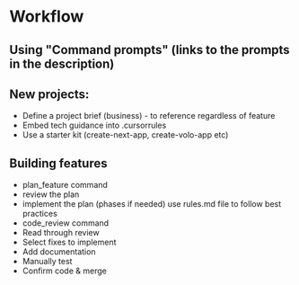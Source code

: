 # Workflow

## Using "Command prompts" (links to the prompts in the description)

## New projects:
- Define a project brief (business) - to reference regardless of feature
- Embed tech guidance into .cursorrules
- Use a starter kit (create-next-app, create-volo-app etc)

## Building features
- plan_feature command
- review the plan
- implement the plan (phases if needed) use rules.md file to follow best practices
- code_review command
- Read through review
- Select fixes to implement
- Add documentation
- Manually test
- Confirm code & merge